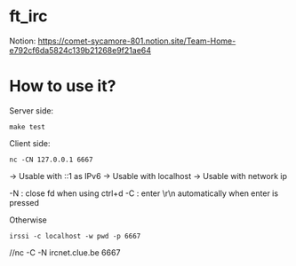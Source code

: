 # ft_irc

Notion: https://comet-sycamore-801.notion.site/Team-Home-e792cf6da5824c139b21268e9f21ae64

# How to use it?

Server side:
```
make test
```

Client side:
```
nc -CN 127.0.0.1 6667
```
-> Usable with ::1 as IPv6
-> Usable with localhost
-> Usable with network ip

-N : close fd when using ctrl+d
-C : enter \r\n automatically when enter is pressed

Otherwise
```
irssi -c localhost -w pwd -p 6667
```

//nc -C -N ircnet.clue.be 6667